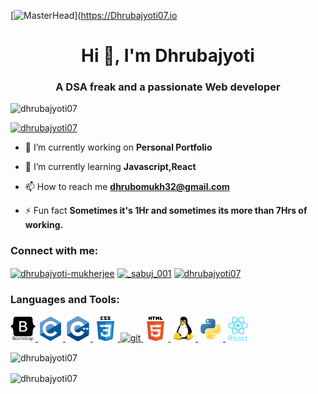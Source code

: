 [![MasterHead](https://1.bp.blogspot.com/-7A4WynwLsM...
)](https://Dhrubajyoti07.io

<h1 align="center">Hi 👋, I'm Dhrubajyoti</h1>
<h3 align="center">A DSA freak and a passionate Web developer</h3>

<p align="left"> <img src="https://komarev.com/ghpvc/?username=dhrubajyoti07&label=Profile%20views&color=0e75b6&style=flat" alt="dhrubajyoti07" /> </p>

<p align="left"> <a href="https://github.com/ryo-ma/github-profile-trophy"><img src="https://github-profile-trophy.vercel.app/?username=dhrubajyoti07" alt="dhrubajyoti07" /></a> </p>

- 🔭 I’m currently working on **Personal Portfolio**

- 🌱 I’m currently learning **Javascript,React**

- 📫 How to reach me **dhrubomukh32@gmail.com**

- ⚡ Fun fact **Sometimes it's 1Hr and sometimes its more than 7Hrs of working.**

<h3 align="left">Connect with me:</h3>
<p align="left">
<a href="https://linkedin.com/in/dhrubajyoti-mukherjee" target="blank"><img align="center" src="https://raw.githubusercontent.com/rahuldkjain/github-profile-readme-generator/master/src/images/icons/Social/linked-in-alt.svg" alt="dhrubajyoti-mukherjee" height="30" width="40" /></a>
<a href="https://instagram.com/_sabuj_001" target="blank"><img align="center" src="https://raw.githubusercontent.com/rahuldkjain/github-profile-readme-generator/master/src/images/icons/Social/instagram.svg" alt="_sabuj_001" height="30" width="40" /></a>
<a href="https://www.leetcode.com/dhrubajyoti07" target="blank"><img align="center" src="https://raw.githubusercontent.com/rahuldkjain/github-profile-readme-generator/master/src/images/icons/Social/leet-code.svg" alt="dhrubajyoti07" height="30" width="40" /></a>
</p>

<h3 align="left">Languages and Tools:</h3>
<p align="left"> <a href="https://getbootstrap.com" target="_blank" rel="noreferrer"> <img src="https://raw.githubusercontent.com/devicons/devicon/master/icons/bootstrap/bootstrap-plain-wordmark.svg" alt="bootstrap" width="40" height="40"/> </a> <a href="https://www.cprogramming.com/" target="_blank" rel="noreferrer"> <img src="https://raw.githubusercontent.com/devicons/devicon/master/icons/c/c-original.svg" alt="c" width="40" height="40"/> </a> <a href="https://www.w3schools.com/cpp/" target="_blank" rel="noreferrer"> <img src="https://raw.githubusercontent.com/devicons/devicon/master/icons/cplusplus/cplusplus-original.svg" alt="cplusplus" width="40" height="40"/> </a> <a href="https://www.w3schools.com/css/" target="_blank" rel="noreferrer"> <img src="https://raw.githubusercontent.com/devicons/devicon/master/icons/css3/css3-original-wordmark.svg" alt="css3" width="40" height="40"/> </a> <a href="https://git-scm.com/" target="_blank" rel="noreferrer"> <img src="https://www.vectorlogo.zone/logos/git-scm/git-scm-icon.svg" alt="git" width="40" height="40"/> </a> <a href="https://www.w3.org/html/" target="_blank" rel="noreferrer"> <img src="https://raw.githubusercontent.com/devicons/devicon/master/icons/html5/html5-original-wordmark.svg" alt="html5" width="40" height="40"/> </a> <a href="https://www.linux.org/" target="_blank" rel="noreferrer"> <img src="https://raw.githubusercontent.com/devicons/devicon/master/icons/linux/linux-original.svg" alt="linux" width="40" height="40"/> </a> <a href="https://www.python.org" target="_blank" rel="noreferrer"> <img src="https://raw.githubusercontent.com/devicons/devicon/master/icons/python/python-original.svg" alt="python" width="40" height="40"/> </a> <a href="https://reactjs.org/" target="_blank" rel="noreferrer"> <img src="https://raw.githubusercontent.com/devicons/devicon/master/icons/react/react-original-wordmark.svg" alt="react" width="40" height="40"/> </a> </p>

<p><img align="center" src="https://github-readme-stats.vercel.app/api/top-langs?username=dhrubajyoti07&show_icons=true&locale=en&layout=compact" alt="dhrubajyoti07" /></p>

<p><img align="center" src="https://github-readme-streak-stats.herokuapp.com/?user=dhrubajyoti07&" alt="dhrubajyoti07" /></p>

